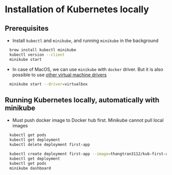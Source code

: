 # Installation of Kubernetes locally

## Prerequisites

- Install `kubectl` and `minikube`, and running `minikube` in the background

```bash
  brew install kubectl minikube
  kubectl version --client
  minikube start
```

- In case of MacOS, we can use `minikube` with `docker` driver. But it is also possible to use [other virtual machine drivers](https://minikube.sigs.k8s.io/docs/drivers/)

```bash
  minikube start --driver=virtualbox
```

## Running Kubernetes locally, automatically with minikube

- Must push docker image to Docker hub first. Minikube cannot pull local images

```bash
  kubectl get pods
  kubectl get deployment
  kubectl delete deployment first-app
```

```bash
  kubectl create deployment first-app --image=thangtran3112/kub-first-app
  kubectl get deployment
  kubectl get pods
  minikube dashboard
```
